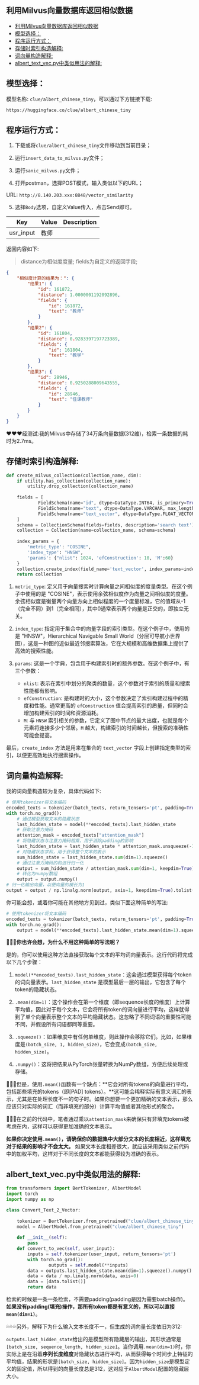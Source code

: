 ## 利用Milvus向量数据库返回相似数据
- [利用Milvus向量数据库返回相似数据](#利用milvus向量数据库返回相似数据)
- [模型选择：](#模型选择)
- [程序运行方式：](#程序运行方式)
- [存储时索引构造解释:](#存储时索引构造解释)
- [词向量构造解释:](#词向量构造解释)
- [albert\_text\_vec.py中类似用法的解释:](#albert_text_vecpy中类似用法的解释)

## 模型选择：

模型名称: `clue/albert_chinese_tiny`，可以通过下方链接下载:<br>

```txt
https://huggingface.co/clue/albert_chinese_tiny
```

## 程序运行方式：

1. 下载或将`clue/albert_chinese_tiny`文件移动到当前目录；

2. 运行`insert_data_to_milvus.py`文件；

3. 运行`sanic_milvus.py`文件；

4. 打开postman，选择POST模式，输入类似以下的URL；

URL: `http://8.140.203.xxx:8848/vector_similarity`<br>

5. 选择`Body`选项，自定义Value传入，点击Send即可。

Key|Value|Description
---|---|---
usr_input | 教师 | 

返回内容如下:<br>

> distance为相似度度量; fields为自定义的返回字段;

```json
{
    "相似度计算的结果为：": {
        "结果1": {
            "id": 161872,
            "distance": 1.0000001192092896,
            "fields": {
                "id": 161872,
                "text": "教师"
            }
        },
        "结果2": {
            "id": 161804,
            "distance": 0.9283397197723389,
            "fields": {
                "id": 161804,
                "text": "教学"
            }
        },
        "结果3": {
            "id": 28946,
            "distance": 0.9250288009643555,
            "fields": {
                "id": 28946,
                "text": "任课教师"
            }
        }
    }
}
```

❤️❤️❤️经测试:我的Milvus中存储了34万条向量数据(312维)，检索一条数据的耗时为2.7ms。<br>

## 存储时索引构造解释:

```python
def create_milvus_collection(collection_name, dim):
    if utility.has_collection(collection_name):
        utility.drop_collection(collection_name)
    
    fields = [
            FieldSchema(name="id", dtype=DataType.INT64, is_primary=True, auto_id=False),
            FieldSchema(name="text", dtype=DataType.VARCHAR, max_length=500),   
            FieldSchema(name="text_vector", dtype=DataType.FLOAT_VECTOR, dim=dim),
    ]
    schema = CollectionSchema(fields=fields, description='search text')
    collection = Collection(name=collection_name, schema=schema)
    
    index_params = {
        'metric_type': "COSINE",
        'index_type': "HNSW",
        'params': {"nlist": 1024, 'efConstruction': 10, 'M':60}
    }
    collection.create_index(field_name='text_vector', index_params=index_params)
    return collection
```

1. `metric_type`: 定义用于向量搜索时计算向量之间相似度的度量类型。在这个例子中使用的是 "COSINE"，表示使用余弦相似度作为向量之间相似度的度量。余弦相似度是衡量两个向量方向上相似程度的一个度量标准，它的值域从-1（完全不同）到1（完全相同），其中0通常表示两个向量是正交的，即独立无关。

2. `index_type`: 指定用于集合中的向量字段的索引类型。在这个例子中，使用的是 "HNSW"，Hierarchical Navigable Small World（分层可导航小世界图），这是一种图的近似最近邻搜索算法，它在大规模和高维数据集上提供了高效的搜索性能。

3. `params`: 这是一个字典，包含用于构建索引时的额外参数。在这个例子中，有三个参数：
   - `nlist`: 表示在索引中划分的聚类的数量，这个参数对于索引的质量和搜索性能都有影响。
   - `efConstruction`: 是构建时的大小，这个参数决定了索引构建过程中的精度和性能。通常更高的 `efConstruction` 值会提高索引的质量，但同时会增加构建索引的时间和资源消耗。
   - `M`: 与 `HNSW` 索引相关的参数，它定义了图中节点的最大出度，也就是每个元素将连接多少个邻居。`M` 越大，构建索引的时间越长，但搜索的准确性可能会提高。

最后，`create_index` 方法是用来在集合的 `text_vector` 字段上创建指定类型的索引，以便更高效地执行搜索操作。<br>

## 词向量构造解释:

我的词向量构造较为复杂，具体代码如下:<br>

```python
# 使用tokenizer将文本编码
encoded_texts = tokenizer(batch_texts, return_tensors='pt', padding=True)
with torch.no_grad():
    # 通过模型获取文本的隐藏状态
    last_hidden_state = model(**encoded_texts).last_hidden_state
    # 获取注意力掩码
    attention_mask = encoded_texts["attention_mask"]
    # 将隐藏状态与注意力掩码相乘，用于消除padding的影响
    last_hidden_state = last_hidden_state * attention_mask.unsqueeze(-1)
    # 对隐藏状态求和，用于获得整个文本的表示
    sum_hidden_state = last_hidden_state.sum(dim=1).squeeze()
    # 通过注意力掩码的和进行归一化
    output = sum_hidden_state / attention_mask.sum(dim=1, keepdim=True)
    # 转化为numpy数组
    output = output.numpy()
# 归一化输出向量，以便向量的模长为1
output = output / np.linalg.norm(output, axis=1, keepdims=True).tolist()
```

你可能会想，或着你可能在其他地方见到过，类似下面这种简单的写法:<br>

```python
# 使用tokenizer将文本编码
encoded_texts = tokenizer(batch_texts, return_tensors='pt', padding=True)
with torch.no_grad():
    output = model(**encoded_texts).last_hidden_state.mean(dim=1).squeeze().numpy()
```

**🚀🚀🚀你也许会想，为什么不用这种简单的写法呢？**<br>

是的，你可以使用这种方法直接获取每个文本的平均词向量表示。这行代码将完成以下几个步骤：<br>

1. `model(**encoded_texts).last_hidden_state`：这会通过模型获得每个token的词向量表示。`last_hidden_state` 是模型最后一层的输出，它包含了每个token的隐藏状态。

2. `.mean(dim=1)`：这个操作会在第一个维度（即sequence长度的维度）上计算平均值，因此对于每个文本，它会将所有token的词向量进行平均，这样就得到了单个向量表示整个文本的平均隐藏状态。这忽略了不同词语的重要性可能不同，并假设所有词语都同等重要。

3. `.squeeze()`：如果维度中有任何单维度，则此操作会移除它们。比如，如果维度是`(batch_size, 1, hidden_size)`，它会变成`(batch_size, hidden_size)`。

4. `.numpy()`：这将把结果从PyTorch张量转换为NumPy数组，方便后续处理或存储。

🚨🚨🚨但是，使用`.mean()`函数有一个缺点：**它会对所有tokens的向量进行平均，包括那些填充的tokens（即[PAD] tokens）。**这可能会稀释实际有意义词汇的表示，尤其是在处理长度不一的句子时。如果你想要一个更加精确的文本表示，那么应该只对实际的词汇（而非填充的部分）计算平均值或者其他形式的聚合。<br>

🌿🌿🌿在之前的代码中，笔者通过乘以`attention_mask`来确保只有非填充tokens被考虑在内，这样可以获得更加准确的文本表示。<br>

**如果你决定使用`.mean()`，请确保你的数据集中大部分文本的长度相近，这样填充对于结果的影响才不会太大。** 如果文本长度相差很大，就应该采用类似之前代码中的加权平均，这样对于不同长度的文本都能获得较为准确的表示。<br>

## albert_text_vec.py中类似用法的解释:

```python
from transformers import BertTokenizer, AlbertModel
import torch
import numpy as np

class Convert_Text_2_Vector:
    
    tokenizer = BertTokenizer.from_pretrained("clue/albert_chinese_tiny")
    model = AlbertModel.from_pretrained("clue/albert_chinese_tiny")
    
    def __init__(self):
        pass
    def convert_to_vec(self, user_input):
        inputs = self.tokenizer(user_input, return_tensors='pt')
        with torch.no_grad():
                outputs = self.model(**inputs)
        data = outputs.last_hidden_state.mean(dim=1).squeeze().numpy()
        data = data / np.linalg.norm(data, axis=0)
        data = [data.tolist()]
        return data
```

检索的时候是一条一条检索，不需要padding(padding是因为需要batch操作)。**如果没有padding(填充)操作，那所有token都是有意义的，所以可以直接`mean(dim=1)`**。<br>

💦💦💦另外，解释下为什么输入文本长度不一，但生成的词向量长度依旧为312:<br>

`outputs.last_hidden_state`给出的是模型所有隐藏层的输出，其形状通常是`[batch_size, sequence_length, hidden_size]`。当你调用`.mean(dim=1)`时，你实际上是在沿着**序列长度维度**对隐藏状态进行平均，从而获得每个时间步上特征的平均值，结果的形状是`[batch_size, hidden_size]`。因为`hidden_size`是模型定义的固定值，所以得到的向量长度总是312，这对应于`AlbertModel`配置的隐藏层大小。<br>